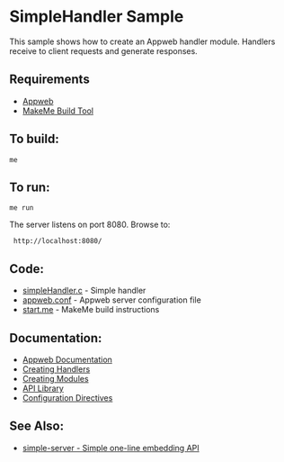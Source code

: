 SimpleHandler Sample
===

This sample shows how to create an Appweb handler module. Handlers receive to client requests and
generate responses.

Requirements
---
* [Appweb](https://embedthis.com/appweb/download.html)
* [MakeMe Build Tool](https://embedthis.com/makeme/download.html)

To build:
---
    me

To run:
---
    me run

The server listens on port 8080. Browse to: 
 
     http://localhost:8080/

Code:
---
* [simpleHandler.c](simpleHandler.c) - Simple handler
* [appweb.conf](appweb.conf) - Appweb server configuration file
* [start.me](start.me) - MakeMe build instructions

Documentation:
---
* [Appweb Documentation](https://embedthis.com/appweb/doc/index.html)
* [Creating Handlers](https://embedthis.com/appweb/doc/programmers/handlers.html)
* [Creating Modules](https://embedthis.com/appweb/doc/programmers/modules.html)
* [API Library](https://embedthis.com/appweb/doc/ref/native.html)
* [Configuration Directives](https://embedthis.com/appweb/doc/users/configuration.html#directives)

See Also:
---
* [simple-server - Simple one-line embedding API](../simple-server/README.md)

